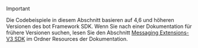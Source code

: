 > [!Important]
> Die Codebeispiele in diesem Abschnitt basieren auf 4,6 und höheren Versionen des bot Framework SDK. Wenn Sie nach einer Dokumentation für frühere Versionen suchen, lesen Sie den Abschnitt [Messaging Extensions-V3 SDK](~/resources/messaging-extension-v3/messaging-extensions-overview.md) im Ordner Resources der Dokumentation.
